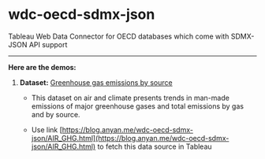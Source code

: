 # wdc-oecd-sdmx-json

Tableau Web Data Connector for OECD databases which come with SDMX-JSON API support

---

**Here are the demos:**

1. **Dataset:** [Greenhouse gas emissions by source](https://www.oecd-ilibrary.org/environment/data/oecd-environment-statistics/greenhouse-gas-emissions_data-00594-en)
    
    - This dataset on air and climate presents trends in man-made emissions of major greenhouse gases and total emissions by gas and by source.
    
    - Use link [https://blog.anyan.me/wdc-oecd-sdmx-json/AIR_GHG.html](https://blog.anyan.me/wdc-oecd-sdmx-json/AIR_GHG.html) to fetch this data source in Tableau

